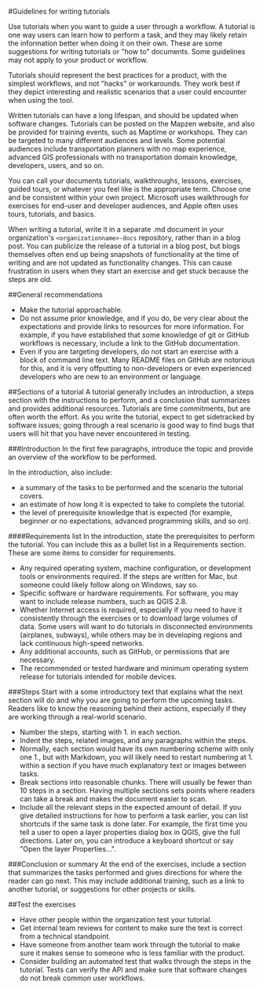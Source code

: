 #Guidelines for writing tutorials

Use tutorials when you want to guide a user through a workflow. A tutorial is one way users can learn how to perform a task, and they may likely retain the information better when doing it on their own. These are some suggestions for writing tutorials or "how to" documents. Some guidelines may not apply to your product or workflow.

Tutorials should represent the best practices for a product, with the simplest workflows, and not "hacks" or workarounds. They work best if they depict interesting and realistic scenarios that a user could encounter when using the tool.

Written tutorials can have a long lifespan, and should be updated when software changes. Tutorials can be posted on the Mapzen website, and also be provided for training events, such as Maptime or workshops. They can be targeted to many different audiences and levels. Some potential audiences include transportation planners with no map experience, advanced GIS professionals with no transportation domain knowledge, developers, users, and so on.  

You can call your documents tutorials, walkthroughs, lessons, exercises, guided tours, or whatever you feel like is the appropriate term. Choose one and be consistent within your own project. Microsoft uses walkthrough for exercises for end-user and developer audiences, and Apple often uses tours, tutorials, and basics.

When writing a tutorial, write it in a separate .md document in your organization's `<organizationname>-docs` repository, rather than in a blog post. You can publicize the release of a tutorial in a blog post, but blogs themselves often end up being snapshots of functionality at the time of writing and are not updated as functionality changes. This can cause frustration in users when they start an exercise and get stuck because the steps are old. 

##General recommendations
- Make the tutorial approachable.
- Do not assume prior knowledge, and if you do, be very clear about the expectations and provide links to resources for more information. For example, if you have established that some knowledge of git or GitHub workflows is necessary, include a link to the GitHub documentation.
- Even if you are targeting developers, do not start an exercise with a block of command line text. Many README files on GitHub are notorious for this, and it is very offputting to non-developers or even experienced developers who are new to an environment or language.

##Sections of a tutorial
A tutorial generally includes an introduction, a steps section with the instructions to perform, and a conclusion that summarizes and provides additional resources. Tutorials are time commitments, but are often worth the effort. As you write the tutorial, expect to get sidetracked by software issues; going through a real scenario is good way to find bugs that users will hit that you have never encountered in testing.

###Introduction
In the first few paragraphs, introduce the topic and provide an overview of the workflow to be performed.

In the introduction, also include:
- a summary of the tasks to be performed and the scenario the tutorial covers.
- an estimate of how long it is expected to take to complete the tutorial.
- the level of prerequisite knowledge that is expected (for example, beginner or no expectations, advanced programming skills, and so on).

####Requirements list
In the introduction, state the prerequisites to perform the tutorial. You can include this as a bullet list in a Requirements section. These are some items to consider for requirements.
- Any required operating system, machine configuration, or development tools or environments required. If the steps are written for Mac, but someone could likely follow along on Windows, say so.
- Specific software or hardware requirements. For software, you may want to include release numbers, such as QGIS 2.8.
- Whether Internet access is required, especially if you need to have it consistently through the exercises or to download large volumes of data. Some users will want to do tutorials in disconnected environments (airplanes, subways), while others may be in developing regions and lack continuous high-speed networks.
- Any additional accounts, such as GitHub, or permissions that are necessary.
- The recommended or tested hardware and minimum operating system release for tutorials intended for mobile devices.

###Steps
Start with a some introductory text that explains what the next section will do and why you are going to perform the upcoming tasks. Readers like to know the reasoning behind their actions, especially if they are working through a real-world scenario.
- Number the steps, starting with 1. in each section.
- Indent the steps, related images, and any paragraphs within the steps.
- Normally, each section would have its own numbering scheme with only one 1., but with Markdown, you will likely need to restart numbering at 1. within a section if you have much explanatory text or images between tasks.
- Break sections into reasonable chunks. There will usually be fewer than 10 steps in a section. Having multiple sections sets points where readers can take a break and makes the document easier to scan.
- Include all the relevant steps in the expected amount of detail. If you give detailed instructions for how to perform a task earlier, you can list shortcuts if the same task is done later. For example, the first time you tell a user to open a layer properties dialog box in QGIS, give the full directions. Later on, you can introduce a keyboard shortcut or say "Open the layer Properties...".

###Conclusion or summary
At the end of the exercises, include a section that summarizes the tasks performed and gives directions for where the reader can go next. This may include additional training, such as a link to another tutorial, or suggestions for other projects or skills.  

##Test the exercises
- Have other people within the organization test your tutorial.
- Get internal team reviews for content to make sure the text is correct from a technical standpoint.
- Have someone from another team work through the tutorial to make sure it makes sense to someone who is less familiar with the product.
- Consider building an automated test that walks through the steps in the tutorial. Tests can verify the API and make sure that software changes do not break common user workflows.
